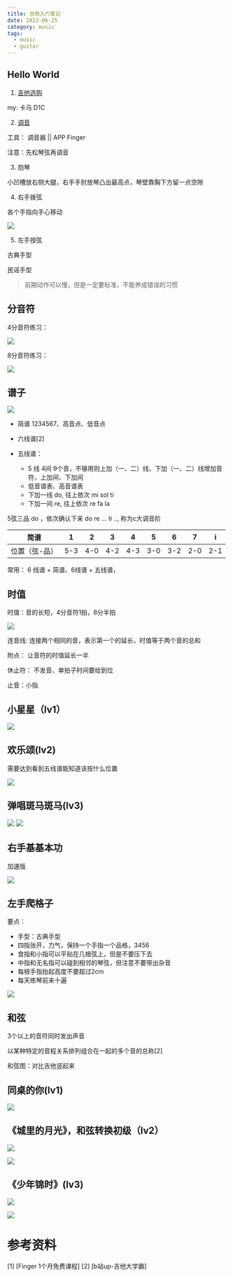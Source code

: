 ```yaml
---
title: 吉他入门笔记
date: 2022-06-25
category: music
tags:
  - music
  - guitar
---
```


<!-- more -->  

## Hello World 

1. [吉他选购](https://www.bilibili.com/video/BV1FB4y1s761) 

my: 卡马 D1C 


2. [调音](https://www.bilibili.com/video/BV1db411c7gQ?p=2)

工具： 调音器 || APP Finger

注意：先松琴弦再调音

3. 抱琴

小凹槽放右侧大腿，右手手肘放琴凸出最高点，琴壁靠胸下方留一点空隙

4. 右手拨弦

各个手指向手心移动

![](image/kong-xian.jpeg)

5. 左手按弦

古典手型

民谣手型

> 前期动作可以慢，但是一定要标准，不能养成错误的习惯

## 分音符

4分音符练习：

![](image/fen-yin-fu-4.jpeg)


8分音符练习： 

![](image/fen-yin-fu-8.jpeg)

##  谱子

![](./image/wu-xian-pu-and-liu-xian-pu.jpeg)

- 简谱 1234567、高音点、低音点

- 六线谱[2]
 
- 五线谱： 
  - 5 线 4间 9个音，不够用则上加（一、二）线、下加（一、二）线增加音符，上加间、下加间
  - 低音谱表、高音谱表
  - 下加一线 do, 往上依次 mi sol ti
  - 下加一间 re, 往上依次 re fa la 

5弦三品 do ，依次确认下来 do re ... ti .., 称为c大调音阶

|     简谱      |   1   |   2   |   3   |   4   |   5   |   6   |   7   |   i   |
| :-----------: | :---: | :---: | :---: | :---: | :---: | :---: | :---: | :---: |
| 位置（弦-品） |  5-3  |  4-0  |  4-2  |  4-3  |  3-0  |  3-2  |  2-0  |  2-1  |


常用： 6 线谱 + 简谱、6线谱 + 五线谱，



## 时值

时值：音的长短，4分音符1拍，8分半拍

![](image/shi-zhi.jpeg)

连音线: 连接两个相同的音，表示第一个的延长，时值等于两个音的总和

附点： 让音符的时值延长一半

休止符： 不发音、单拍子时间要给到位

止音：小指

## 小星星（lv1）

![](image/small-star.jpg)

## 欢乐颂(lv2)

需要达到看到五线谱能知道该按什么位置

![](image/huan-le-song.jpeg)

## 弹唱斑马斑马(lv3)
![](image/banma1.jpg)
![](image/banma2.jpg)
## 右手基基本功

加速版

![](./image/right-fast.jpg)

## 左手爬格子

要点：

- 手型：古典手型
- 四指张开，力气，保持一个手指一个品格，3456
- 食指和小指可以平贴在几根弦上，但是不要压下去
- 中指和无名指可以碰到相邻的琴弦，但注意不要带出杂音
- 每根手指抬起高度不要超过2cm
- 每天练琴前来十遍

![](./image/left-pagezi.jpg)

## 和弦

3个以上的音符同时发出声音

以某种特定的音程关系排列组合在一起的多个音的总称[2]

和弦图：对比吉他竖起来

## 同桌的你(lv1)

![](./image/my-tong-zhuo.png)
## 《城里的月光》，和弦转换初级（lv2）

![](./image/city-light1.jpg)

![](./image/city-light2.jpg)

## 《少年锦时》(lv3)

![](./image/shao-nian-time1.jpg)

![](./image/shao-nian-time2.jpg)


# 参考资料

[1] [Finger 1个月免费课程]
[2] [b站up-吉他大学霸]